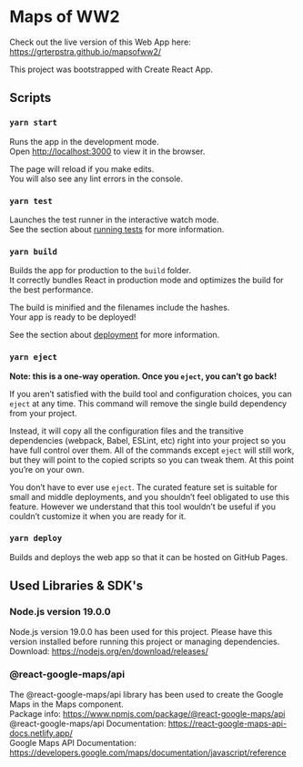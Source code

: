 # Maps of WW2

Check out the live version of this Web App here: https://grterpstra.github.io/mapsofww2/

This project was bootstrapped with Create React App.

## Scripts

### `yarn start`

Runs the app in the development mode.\
Open [http://localhost:3000](http://localhost:3000) to view it in the browser.

The page will reload if you make edits.\
You will also see any lint errors in the console.

### `yarn test`

Launches the test runner in the interactive watch mode.\
See the section about [running tests](https://facebook.github.io/create-react-app/docs/running-tests) for more information.

### `yarn build`

Builds the app for production to the `build` folder.\
It correctly bundles React in production mode and optimizes the build for the best performance.

The build is minified and the filenames include the hashes.\
Your app is ready to be deployed!

See the section about [deployment](https://facebook.github.io/create-react-app/docs/deployment) for more information.

### `yarn eject`

**Note: this is a one-way operation. Once you `eject`, you can’t go back!**

If you aren’t satisfied with the build tool and configuration choices, you can `eject` at any time. This command will remove the single build dependency from your project.

Instead, it will copy all the configuration files and the transitive dependencies (webpack, Babel, ESLint, etc) right into your project so you have full control over them. All of the commands except `eject` will still work, but they will point to the copied scripts so you can tweak them. At this point you’re on your own.

You don’t have to ever use `eject`. The curated feature set is suitable for small and middle deployments, and you shouldn’t feel obligated to use this feature. However we understand that this tool wouldn’t be useful if you couldn’t customize it when you are ready for it.

### `yarn deploy`

Builds and deploys the web app so that it can be hosted on GitHub Pages.

## Used Libraries & SDK's

### Node.js version 19.0.0

Node.js version 19.0.0 has been used for this project. Please have this version installed before running this project or managing dependencies.\
Download: https://nodejs.org/en/download/releases/

### @react-google-maps/api

The @react-google-maps/api library has been used to create the Google Maps in the Maps component.\
Package info: https://www.npmjs.com/package/@react-google-maps/api \
@react-google-maps/api Documentation: https://react-google-maps-api-docs.netlify.app/ \
Google Maps API Documentation: https://developers.google.com/maps/documentation/javascript/reference
